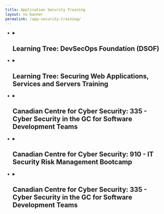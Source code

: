 ```yaml
---
title: Application Security Training
layout: no-banner
permalink: /app-security-training/
---
```


<ul class="list-unstyled">
  <li>
  <details>
    <summary>
      <h2 class="h3" id="devsecops-engineering-dsoe">Learning Tree: DevSecOps Foundation (DSOF)</h2>
    </summary>
      <p>
		<img src="/esdc-skp/assets/Learning-Tree.PNG" alt="Learning Tree">
      </p>
    <p>
		<ul>
			<li><a href="https://www.learningtree.ca/courses/3687/devsecops-foundation-dsof/">Course Details and Schedules</a></li>
			<li>Level: Intermediate</li>
			<li>2 days course</li>
			<li>In Class/Live/Online</li>
			<li>Laptop required</li>
			<li>$1710.00 CDN</li>
			<li>Target audience: Developers and Security Champions</li>
		</ul>
	</p>
	<p>
		<strong>Key Features of this Training:</strong>
	</p>
	<p>
		<ul>
			<li>Participate in unique activities designed to apply training</li>
			<li>Take sample documents, templates, tools and techniques with you post-training to DevOps Institute additional sources of information and communities</li>
			<li>Exam is included to test for certification</li>
		</ul>
	</p>
	<p>
		<strong>You Will Learn How To:</strong>
	</p>
	<p>
		<ul>
			<li>Explain the purpose, benefits, concepts and vocabulary of DevSecOps</li>
			<li>Differentiate DevOps security practices from other security approaches</li>
			<li>Focus on Business-driven security strategies</li>
			<li>Apply data and security sciences</li>
			<li>Benefit from Security Testing with Red and Blue Teams</li>
			<li>Integrate security into Continuous Delivery workflows</li>
			<li>Integrate DevSecOps roles with a DevOps culture and organization</li>
		</ul>
	</p>
  </details>
  </li>
  <li>
  <details>
    <summary>
      <h2 class="h3" id="devsecops-engineering-dsoe">Learning Tree: Securing Web Applications, Services and Servers Training</h2>
    </summary>
      <p>
		<img src="/esdc-skp/assets/Learning-Tree.PNG" alt="Learning Tree">
      </p>
    <p>
		<ul>
			<li><a href="https://www.learningtree.ca/courses/940/securing-web-services-owasp-training/">Course Details and Schedules</a></li>
			<li>Level: Intermediate</li>
			<li>4 days course</li>
			<li>In Class/Live/Online/On Site</li>
			<li>Laptop required</li>
			<li>$1710.00 CDN</li>
			<li>Target audience: Developers and Security Champions</li>
		</ul>
	</p>
	<p>
		<strong>Key Features of this Training:</strong>
	</p>
	<p>
		<ul>
			<li>After-course instructor coaching benefit</li>
			<li>Learning Tree end-of-course exam included</li>
			<li>After-course computing sandbox included</li>
		</ul>
	</p>
	<p>
		<strong>You Will Learn How To:</strong>
	</p>
	<p>
		<ul>
			<li>Implement and test secure web applications in your organization</li>
			<li>Identify, diagnose, and remediate the OWASP top ten web application security risks</li>
			<li>Configure a web server to encrypt web traffic with HTTPS</li>
			<li>Protect Ajax-powered applications and prevent JSON data theft</li>
			<li>Secure XML web services with WS-Security</li>
		</ul>
	</p>
  </details>
  </li>
  <li>
  <details>
    <summary>
      <h2 class="h3" id="devsecops-engineering-dsoe">Canadian Centre for Cyber Security: 335 - Cyber Security in the GC for Software Development Teams</h2>
    </summary>
      <p>
		<img src="/esdc-skp/assets/Cyber-Centre-Learning-Hub.PNG" alt="Canadian Centre for Cyber Security">
      </p>
    <p>
		<ul>
			<li><a href="https://lih-cai.cse-cst.gc.ca/enrol/index.php?id=80">Course Details and Schedules</a></li>
			<li>Level: Beginner</li>
			<li>1 day course</li>
			<li>In Class/On Site</li>
			<li>500.00$ (Group price available)</li>
			<li>Target audience: Developers and Security Champions</li>
		</ul>
	</p>
	<p>
		This non-technical course will introduce you to an Overview of IT Security Risk Management: A Lifecycle Approach (ITSG-33) as it relates to software development. Participants will learn about the relevant classes and families of the security control catalogue to counter common vulnerabilities and weaknesses in software.
	</p>
	<p>
		<strong>Objectives:</strong>
	</p>	
	<p>
		<ul>
			<li>Apply the ITSG-33 approach to your SDLC and environment.</li>
			<li>Identify common vulnerabilities and how to fix them.</li>
			<li>Understand the impact of technical vulnerabilities introduced in development.</li>
			<li>Know techniques for conducting effective security code reviews.</li>
			<li>Apply security controls from ITSG-33 throughout the SDLC.</li>
			<li>Be more familiar with considerations for deploying and maintaining secure applications.</li>
		</ul>
	</p>
  </details>
  </li>
  <li>
  <details>
    <summary>
      <h2 class="h3" id="devsecops-engineering-dsoe">Canadian Centre for Cyber Security: 910 - IT Security Risk Management Bootcamp</h2>
    </summary>
      <p>
		<img src="/esdc-skp/assets/Cyber-Centre-Learning-Hub.PNG" alt="Canadian Centre for Cyber Security">
      </p>
    <p>
		<ul>
			<li><a href="https://lih-cai.cse-cst.gc.ca/enrol/index.php?id=124">Course Details and Schedules</a></li>
			<li>Level: Beginner</li>
			<li>5 days course</li>
			<li>In Class/On Site</li>
			<li>2000.00$ (Group price available)</li>
			<li>Target audience: Developers and Security Champions</li>
			<li>Recommended prerequisite course (Free - Online - Self-paced): <a href="https://lih-cai.cse-cst.gc.ca/enrol/index.php?id=153">601 - Introduction to IT Security Management</a></li>
		</ul>
	</p>
	<p>All Government of Canada (GC) departments transmitting, storing or processing sensitive government information must be protected by systems that have been developed, acquired and evaluated according to recognized standards and implemented in accordance with GC policies and practices.</p>
	<p>This boot camp will provide participants with the overall concepts of IT security risk management for the GC and the foundational knowledge and guidelines needed to contribute to the development of security control profiles. It will also highlight the integration of IT security risk management within the System Development Lifecycle (SDLC) as described in ITSG-33.</p>
	<p>This boot camp consists of the following foundational courses:</p>		
	<p>
		<ul>
			<li>104 – IT Security Risk Management: A Lifecycle Approach (ITSG-33)</li>
			<li>105 – Information System Security Implementation Process (ISSIP)</li>
			<li>701 – IT Security Risk Management and Security Control Profiles</li>
		</ul>
	</p>
	<p><strong>Objectives:</strong></p>
	<p>This course will provide you with a high-level appreciation of the key concepts and processes of cross domain solutions. It will help you plan and understand the business requirements for cross domains solutions when the need arises for information sharing between security domains.</p>
	<p>
		<ul>
			<li>Apply IT security risk management within the GC context</li>
			<li>Identify the initial steps to integrating risk management guidance within your department</li>
			<li>Describe the ISSIP and why it is required</li>
			<li>Situate the ISSIP within the ITSG-33 security risk management process</li>
			<li>Describe all the ISSIP activities</li>
			<li>Complete key ISSIP activities</li>
			<li>Interpret departmental threat & risk assessments</li>
			<li>Identify business domains</li>
			<li>Define IT security approaches</li>
			<li>Identify relevant common criteria</li>
			<li>Develop departmental security control profiles</li>
		</ul>
	</p>
	<p><strong>Additional material:</strong></p>
	<p>
		<ul>
			<li>[IT Security Risk Management: A Lifecycle Approach (ITSG-33)](https://www.cyber.gc.ca/en/guidance/it-security-risk-management-lifecycle-approach-itsg-33)</li>
		</ul>
	</p>
  </details>
  </li>
  <li>
  <details>
    <summary>
      <h2 class="h3" id="devsecops-engineering-dsoe">Canadian Centre for Cyber Security: 335 - Cyber Security in the GC for Software Development Teams</h2>
    </summary>
      <p>
		<img src="/esdc-skp/assets/Cyber-Centre-Learning-Hub.PNG" alt="Canadian Centre for Cyber Security">
      </p>
    <p>
- [Course Details and Schedules](https://lih-cai.cse-cst.gc.ca/enrol/index.php?id=124)
- Level: Beginner
- 5 days course
- In Class/On Site
- 2000.00$ (Group price available)
- Recommended prerequisite course (Free - Online - Self-paced): [601 - Introduction to IT Security Management](https://lih-cai.cse-cst.gc.ca/enrol/index.php?id=153)

All Government of Canada (GC) departments transmitting, storing or processing sensitive government information must be protected by systems that have been developed, acquired and evaluated according to recognized standards and implemented in accordance with GC policies and practices.

This boot camp will provide participants with the overall concepts of IT security risk management for the GC and the foundational knowledge and guidelines needed to contribute to the development of security control profiles. It will also highlight the integration of IT security risk management within the System Development Lifecycle (SDLC) as described in ITSG-33.

This boot camp consists of the following foundational courses:

    104 – IT Security Risk Management: A Lifecycle Approach (ITSG-33)
    105 – Information System Security Implementation Process (ISSIP)
    701 – IT Security Risk Management and Security Control Profiles

Objectives:

This course will provide you with a high-level appreciation of the key concepts and processes of cross domain solutions. It will help you plan and understand the business requirements for cross domains solutions when the need arises for information sharing between security domains.

*  Apply IT security risk management within the GC context
*  Identify the initial steps to integrating risk management guidance within your department
*  Describe the ISSIP and why it is required
*  Situate the ISSIP within the ITSG-33 security risk management process
*  Describe all the ISSIP activities
*  Complete key ISSIP activities
*  Interpret departmental threat & risk assessments
*  Identify business domains
*  Define IT security approaches
*  Identify relevant common criteria
*  Develop departmental security control profiles

Additional material:

* [IT Security Risk Management: A Lifecycle Approach (ITSG-33)](https://www.cyber.gc.ca/en/guidance/it-security-risk-management-lifecycle-approach-itsg-33) 
	</p>
  </details>
  </li>  
</ul>